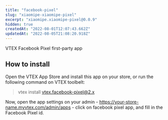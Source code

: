 ```yaml
---
title: "facebook-pixel"
slug: "xiaomipe-xiaomipe-pixel"
excerpt: "xiaomipe.xiaomipe-pixel@0.0.9"
hidden: true
createdAt: "2022-08-01T12:07:43.662Z"
updatedAt: "2022-08-05T21:08:20.918Z"
---
```

VTEX Facebook Pixel first-party app

## How to install

Open the VTEX App Store and install this app on your store, or run the following command on VTEX toolbelt:

> vtex install vtex.facebook-pixel@2.x

Now, open the app settings on your admin - https://your-store-name.myvtex.com/admin/apps - click on facebook pixel app, and fill in the Facebook Pixel id.